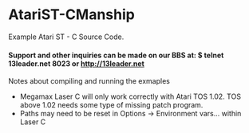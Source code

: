 # AtariST-CManship

Example Atari ST - C Source Code.

 #### Support and other inquiries can be made on our BBS at:   $ telnet 13leader.net 8023 or http://13leader.net
 
Notes about compiling and running the exmaples

 - Megamax Laser C will only work correctly with Atari TOS 1.02.  TOS above 1.02 needs some type of missing patch program.
 -  Paths may need to be reset in Options -> Environment vars... within Laser C
 

 


 
